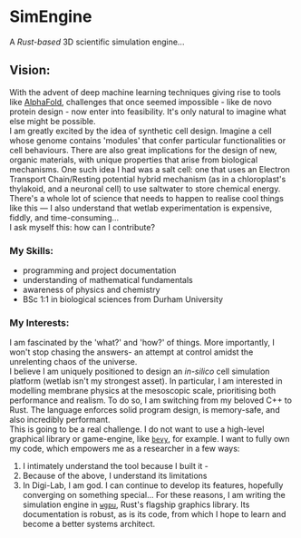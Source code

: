 # SimEngine
A _Rust-based_ 3D scientific simulation engine...

## Vision:
With the advent of deep machine learning techniques giving rise to tools like [AlphaFold](https://alphafold.ebi.ac.uk/), challenges that once seemed impossible - like de novo protein design - now enter into feasibility. It's only natural to imagine what else might be possible. 
<br />
I am greatly excited by the idea of synthetic cell design. Imagine a cell whose genome contains 'modules' that confer particular functionalities or cell behaviours. There are also great implications for the design of new, organic materials, with unique properties that arise from biological mechanisms. One such idea I had was a salt cell: one that uses an Electron Transport Chain/Resting potential hybrid mechanism (as in a chloroplast's thylakoid, and a neuronal cell) to use saltwater to store chemical energy. 
<br />
There's a whole lot of science that needs to happen to realise cool things like this — I also understand that wetlab experimentation is expensive, fiddly, and time-consuming...
<br />
I ask myself this: how can I contribute?
<br />
### My Skills:
- programming and project documentation
- understanding of mathematical fundamentals
- awareness of physics and chemistry
- BSc 1:1 in biological sciences from Durham University

### My Interests:
I am fascinated by the 'what?' and 'how?' of things. More importantly, I won't stop chasing the answers- an attempt at control amidst the unrelenting chaos of the universe.
<br /> 
I believe I am uniquely positioned to design an _in-silico_ cell simulation platform (wetlab isn't my strongest asset). In particular, I am interested in modelling membrane physics at the mesoscopic scale, prioritising both performance and realism. To do so, I am switching from my beloved C++ to Rust. The language enforces solid program design, is memory-safe, and also incredibly performant. 
<br />
This is going to be a real challenge. I do not want to use a high-level graphical library or game-engine, like [`bevy`](https://bevy.org/learn/book/getting-started/), for example. I want to fully own my code, which empowers me as a researcher in a few ways:
1. I intimately understand the tool because I built it -
2. Because of the above, I understand its limitations
3. In Digi-Lab, I am god. I can continue to develop its features, hopefully converging on something special...
For these reasons, I am writing the simulation engine in [`wgpu`](https://docs.rs/wgpu/latest/wgpu/), Rust's flagship graphics library. Its documentation is robust, as is its code, from which I hope to learn and become a better systems architect.
